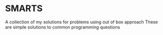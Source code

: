 # SMARTS
A collection of my solutions for problems  using out of box approach
These are simple solutions to common programming questions
